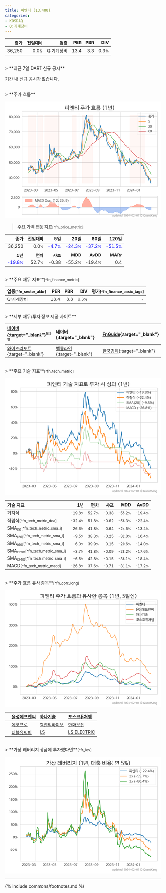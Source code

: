 ```yaml
---
title: 피엔티 (137400)
categories:
- KOSDAQ
- Q:기계장비
---
```

| **종가** | **전일대비** | **업종** | **PER** | **PBR** | **DIV** |
| -------: | -----------: | -------: | ------: | ------: | ------: |
| 36,250 | 0.0<small>%</small> | Q:기계장비 | 13.4 | 3.3 | 0.3<small>%</small> |

<!-- more -->

<br>
> **최근 7일 DART 신규 공시**<a id="dart"></a>


기간 내 신규 공시가 없습니다.

<br>
> **주가 흐름**<a id="price"></a>

![137400](/stock/images/137400.png)

> **주요 가격 변동 지표**<small>[^fn_price_metric]</small>

| **종가** | **전일대비** | **5일** | **20일** | **60일** | **120일** |
| -------: | -----------: | ------: | -------: | -------: | --------: |
| 36,250 | 0.0<small>%</small> | <span style="color: blue">-4.7<small>%</small></span> | <span style="color: blue">-24.3<small>%</small></span> | <span style="color: blue">-37.2<small>%</small></span> | <span style="color: blue">-51.5<small>%</small></span> |
| | | | | | |
| **1년** | **편차** | **샤프** | **MDD** | **AvDD** | **MARr** |
| <span style="color: blue">-19.8<small>%</small></span> | 52.7<small>%</small> | -0.38 | -55.2<small>%</small> | -19.4<small>%</small> | 0.4 |

<br>
> **주요 재무 지표**<small>[^fn_finance_metric]</small>

| **업종**<small>[^fn_sector_abbr]</small> | **PER** | **PBR** | **DIV** | **평가**<small>[^fn_finance_basic_tags]</small> |
| :--------------------------------------- | ------: | ------: | ------: | ----------------------------------------------: |
| Q:기계장비 | 13.4 | 3.3 | 0.3<small>%</small> | - |

<br>
> **세부 재무/투자 정보 제공 사이트**

| [네이버](https://m.stock.naver.com/domestic/stock/137400/finance/summary){:target="_blank"}<sup><small>모바일</small></sup> | [네이버](https://finance.naver.com/item/coinfo.naver?code=137400){:target="_blank"} | [FnGuide](https://comp.fnguide.com/SVO2/ASP/SVD_Invest.asp?gicode=A137400&MenuYn=Y){:target="_blank"} |
| :----- | :--- | :--- |
| [와이즈리포트](https://comp.wisereport.co.kr/company/c1040001.aspx?cmp_cd=137400){:target="_blank"} | [밸류라인](https://www.valueline.co.kr/finance/summary/137400){:target="_blank"} | [한국경제](https://markets.hankyung.com/stock/137400/financial-summary){:target="_blank"} |

<br>
> **주요 기술 지표**<small>[^fn_tech_metric]</small>


![137400](/stock/images/137400_tech.png)

| **기술 지표** | **1년** | **편차** | **샤프** | **MDD** | **AvDD** |
| :------------ | ------: | -----------: | -------: | ------: | -------: |
| 거치식 | <small>-19.8<small>%</small></small> | <small>52.7<small>%</small></small> | <small>-0.38</small> | <small>-55.2<small>%</small></small> | <small>-19.4<small>%</small></small> |
| 적립식<small>[^fn_tech_metric_dca]</small> | <small>-32.4<small>%</small></small> | <small>51.8<small>%</small></small> | <small>-0.62</small> | <small>-56.3<small>%</small></small> | <small>-22.4<small>%</small></small> |
| SMA<small><sub>(5)</sub></small><small>[^fn_tech_metric_sma_i]</small> | <small>26.6<small>%</small></small> | <small>41.8<small>%</small></small> | <small>0.64</small> | <small>-24.5<small>%</small></small> | <small>-13.4<small>%</small></small> |
| SMA<small><sub>(20)</sub></small><small>[^fn_tech_metric_sma_i]</small> | <small>-9.5<small>%</small></small> | <small>38.3<small>%</small></small> | <small>-0.25</small> | <small>-32.0<small>%</small></small> | <small>-16.4<small>%</small></small> |
| SMA<small><sub>(60)</sub></small><small>[^fn_tech_metric_sma_i]</small> | <small>6.0<small>%</small></small> | <small>39.9<small>%</small></small> | <small>0.15</small> | <small>-20.6<small>%</small></small> | <small>-14.0<small>%</small></small> |
| SMA<small><sub>(120)</sub></small><small>[^fn_tech_metric_sma_i]</small> | <small>-3.7<small>%</small></small> | <small>41.8<small>%</small></small> | <small>-0.09</small> | <small>-28.2<small>%</small></small> | <small>-17.6<small>%</small></small> |
| SMA<small><sub>(240)</sub></small><small>[^fn_tech_metric_sma_i]</small> | <small>-6.5<small>%</small></small> | <small>42.8<small>%</small></small> | <small>-0.15</small> | <small>-36.1<small>%</small></small> | <small>-18.4<small>%</small></small> |
| MACD<small>[^fn_tech_metric_macd]</small> | <small>-26.8<small>%</small></small> | <small>37.6<small>%</small></small> | <small>-0.71</small> | <small>-31.1<small>%</small></small> | <small>-17.2<small>%</small></small> |

<br>
> **주가 흐름 유사 종목**<a id="corr"></a><small>[^fn_corr_long]</small>

![137400](/stock/images/137400_corr.png)

|    | [윤성에프앤씨](/372170/) | [하나기술](/299030/) | [포스코퓨처엠](/003670/) |
| :- | :------------------------------------- | :------------------------------------- | :--------------------------------------|
|    | [에코프로](/086520/) | [엘앤씨바이오](/290650/) | [한화오션](/042660/) |
|    | [더블유씨피](/393890/) | [LS](/006260/) | [LS ELECTRIC](/010120/) |

<br>
> **가상 레버리지 상품에 투자했다면**<a id="2x"></a><small>[^fn_lev]</small>

![137400](/stock/images/137400_2x.png)

---
{% include commons/footnotes.md %}